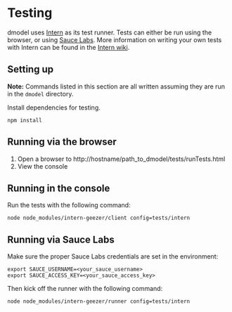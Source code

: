 # Testing

dmodel uses [Intern](http://theintern.io/) as its test runner. Tests can
either be run using the browser, or using [Sauce Labs](https://saucelabs.com/).
More information on writing your own tests with Intern can be found in the
[Intern wiki](https://github.com/theintern/intern/wiki).

## Setting up

**Note:** Commands listed in this section are all written assuming they are
run in the `dmodel` directory.

Install dependencies for testing.

```
npm install 
```

## Running via the browser

1. Open a browser to http://hostname/path_to_dmodel/tests/runTests.html
2. View the console

## Running in the console

Run the tests with the following command:

```
node node_modules/intern-geezer/client config=tests/intern
```

## Running via Sauce Labs

Make sure the proper Sauce Labs credentials are set in the environment:

```
export SAUCE_USERNAME=<your_sauce_username>
export SAUCE_ACCESS_KEY=<your_sauce_access_key>
```

Then kick off the runner with the following command:

```
node node_modules/intern-geezer/runner config=tests/intern
```
